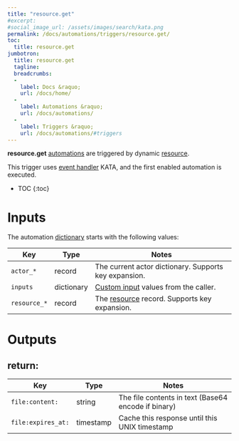 ```yaml
---
title: "resource.get"
#excerpt: 
#social_image_url: /assets/images/search/kata.png
permalink: /docs/automations/triggers/resource.get/
toc:
  title: resource.get
jumbotron:
  title: resource.get
  tagline: 
  breadcrumbs:
  -
    label: Docs &raquo;
    url: /docs/home/
  -
    label: Automations &raquo;
    url: /docs/automations/
  -
    label: Triggers &raquo;
    url: /docs/automations/#triggers
---
```


**resource.get** [automations](/docs/automations/) are triggered by dynamic [resource](/docs/resources/).

This trigger uses [event handler](/docs/automations/#event-handlers) KATA, and the first enabled automation is executed.

* TOC
{:toc}

# Inputs

The automation [dictionary](/docs/automations/#dictionaries) starts with the following values:

| Key | Type | Notes
|-|-|-
| `actor_*` | record | The current actor dictionary. Supports key expansion.
| `inputs` | dictionary | [Custom input](/docs/automations/#inputs) values from the caller.
| `resource_*` | record | The [resource](/docs/records/types/resource/) record. Supports key expansion.

# Outputs

## return:

| Key | Type | Notes
|-|-|-
| `file:content:` | string | The file contents in text (Base64 encode if binary)
| `file:expires_at:` | timestamp | Cache this response until this UNIX timestamp 
